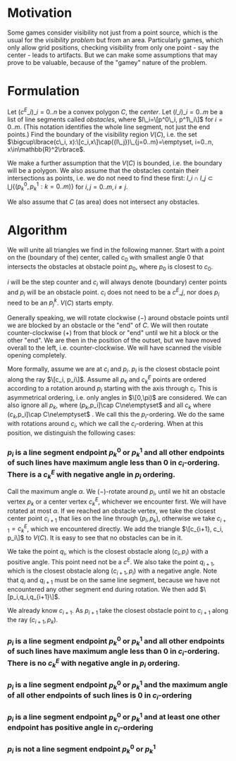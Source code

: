 # Motivation

Some games consider visibility not just from a point source, which is the usual for the _visibility problem_ but from an area. Particularly games, which only allow grid positions, checking visibility from only one point - say the center - leads to artifacts.  But we can make some assumptions that may prove to be valuable, because of the "gamey" nature of the problem.

# Formulation

Let $({c^E\_i})\_{i=0..n}$ be a convex polygon $C$, the _center_. Let $({l\_i})\_{i=0..m}$ be a list of line segments called _obstacles_, where $l\_i=\[p^0\_i, p^1\_i\]$ for $i=0..m$. (This notation identifies the whole line segment, not just the end points.) Find the boundary of the visibility region $V(C)$, i.e. the set $\bigcup\lbrace(c\_i, x):\[c_i,x\]\cap({l\_j})\_{j=0..m}=\emptyset, i=0..n, x\in\mathbb{R}^2\rbrace$.

We make a further assumption that the $V(C)$ is bounded, i.e. the boundary will be a polygon. We also assume that the obstacles contain their intersections as points, i.e. we do not need to find these first: $l\_i\cap l\_j\subset\bigcup\lbrace(p^0_k,p^1_k : k=0..m)\rbrace$ for $i,j=0..m, i\neq j$.

We also assume that $C$ (as area) does not intersect any obstacles.

# Algorithm

We will unite all triangles we find in the following manner. Start with a point on the (boundary of the) center, called $c_0$ with smallest angle $0$ that intersects the obstacles at obstacle point $p_0$, where $p_0$ is closest to $c_0$.

$i$ will be the step counter and $c_i$ will always denote (boundary) center points and $p_i$ will be an obstacle point. $c_i$ does not need to be a $c^E\_j$, nor does $p_i$ need to be an $p^k_j$. $V(C)$ starts empty.

Generally speaking, we will rotate clockwise ($-$) around obstacle points until we are blocked by an obstacle or the "end" of $C$. We will then routate counter-clockwise ($+$) from that block or "end" until we hit a block or the other "end". We are then in the position of the outset, but we have moved overall to the left, i.e. counter-clockwise. We will have scanned the visible opening completely.

More formally, assume we are at $c_i$ and $p_i$. $p_i$ is the closest obstacle point along the ray $\[c_i, p_i\]$. Assume all $p_k$ and $c^E_k$ points are ordered according to a rotation around $p_i$ starting with the axis through $c_i$. This is asymmetrical ordering, i.e. only angles in $\[0,\pi)$ are considered. We can also ignore all $p_k$, where $(p_k,$p_i\]\cap C\ne\emptyset$ and all $c_k$ where $(c_k,$p_i\]\cap C\ne\emptyset$ . We call this the $p_i$-ordering. We do the same with rotations around $c_i$, which we call the $c_i$-ordering. When at this position, we distinguish the following cases:

### $p_i$ is a line segment endpoint $p^0_k$ or $p^1_k$ and all other endpoints of such lines have maximum angle less than 0 in $c_i$-ordering. There is a $c^E_k$ with negative angle in $p_i$ ordering.

Call the maximum angle $\alpha$. We ($-$)-rotate around $p_i$, until we hit an obstacle vertex $p_k$ or a center vertex $c^E_k$, whichever we encounter first. We will have rotated at most $\alpha$. If we reached an obstacle vertex, we take the closest center point $c_{i+1}$ that lies on the line through $(p_i,p_k)$, otherwise we take $c_{i+1}=c^E_k$, which we encountered directly. We add the triangle $\[c_{i+1}, c_i, p_i\]$ to $V(C)$. It is easy to see that no obstacles can be in it.

We take the point $q_i$, which is the closest obstacle along $(c_i,p_i)$ with a positive angle. This point need not be a $c^E$. We also take the point $q_{i+1}$, which is the closest obstacle along $(c_{i+1},p_i)$ with a negative angle. Note that $q_i$ and $q_{i+1}$ must be on the same line segment, because we have not encountered any other segment end during rotation. We then add $\[p_i,q_i,q_{i+1}\]$.

We already know $c_{i+1}$. As $p_{i+1}$ take the closest obstacle point to $c_{i+1}$ along the ray $(c_{i+1}, p_k)$.

### $p_i$ is a line segment endpoint $p^0_k$ or $p^1_k$ and all other endpoints of such lines have maximum angle less than 0 in $c_i$-ordering. There is no $c^E_k$ with negative angle in $p_i$ ordering.

### $p_i$ is a line segment endpoint $p^0_k$ or $p^1_k$ and the maximum angle of all other endpoints of such lines is 0 in $c_i$-ordering

### $p_i$ is a line segment endpoint $p^0_k$ or $p^1_k$ and at least one other endpoint has positive angle in $c_i$-ordering

### $p_i$ is not a line segment endpoint $p^0_k$ or $p^1_k$

